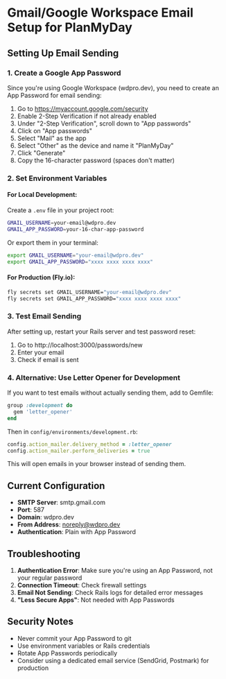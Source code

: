 # Gmail/Google Workspace Email Setup for PlanMyDay

## Setting Up Email Sending

### 1. Create a Google App Password

Since you're using Google Workspace (wdpro.dev), you need to create an App Password for email sending:

1. Go to https://myaccount.google.com/security
2. Enable 2-Step Verification if not already enabled
3. Under "2-Step Verification", scroll down to "App passwords"
4. Click on "App passwords"
5. Select "Mail" as the app
6. Select "Other" as the device and name it "PlanMyDay"
7. Click "Generate"
8. Copy the 16-character password (spaces don't matter)

### 2. Set Environment Variables

#### For Local Development:
Create a `.env` file in your project root:
```bash
GMAIL_USERNAME=your-email@wdpro.dev
GMAIL_APP_PASSWORD=your-16-char-app-password
```

Or export them in your terminal:
```bash
export GMAIL_USERNAME="your-email@wdpro.dev"
export GMAIL_APP_PASSWORD="xxxx xxxx xxxx xxxx"
```

#### For Production (Fly.io):
```bash
fly secrets set GMAIL_USERNAME="your-email@wdpro.dev"
fly secrets set GMAIL_APP_PASSWORD="xxxx xxxx xxxx xxxx"
```

### 3. Test Email Sending

After setting up, restart your Rails server and test password reset:
1. Go to http://localhost:3000/passwords/new
2. Enter your email
3. Check if email is sent

### 4. Alternative: Use Letter Opener for Development

If you want to test emails without actually sending them, add to Gemfile:
```ruby
group :development do
  gem 'letter_opener'
end
```

Then in `config/environments/development.rb`:
```ruby
config.action_mailer.delivery_method = :letter_opener
config.action_mailer.perform_deliveries = true
```

This will open emails in your browser instead of sending them.

## Current Configuration

- **SMTP Server**: smtp.gmail.com
- **Port**: 587
- **Domain**: wdpro.dev
- **From Address**: noreply@wdpro.dev
- **Authentication**: Plain with App Password

## Troubleshooting

1. **Authentication Error**: Make sure you're using an App Password, not your regular password
2. **Connection Timeout**: Check firewall settings
3. **Email Not Sending**: Check Rails logs for detailed error messages
4. **"Less Secure Apps"**: Not needed with App Passwords

## Security Notes

- Never commit your App Password to git
- Use environment variables or Rails credentials
- Rotate App Passwords periodically
- Consider using a dedicated email service (SendGrid, Postmark) for production
